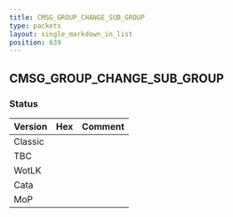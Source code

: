 ```yaml
---
title: CMSG_GROUP_CHANGE_SUB_GROUP
type: packets
layout: single_markdown_in_list
position: 639
---
```


## CMSG_GROUP_CHANGE_SUB_GROUP

### Status

Version | Hex | Comment
---------- | ---------- | ---------- 
Classic |  |  
TBC |  |  
WotLK |  |  
Cata |  |  
MoP |  |  